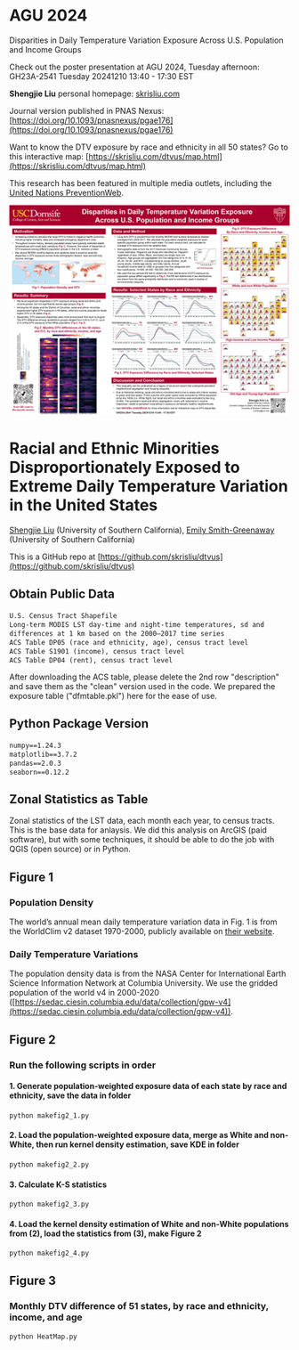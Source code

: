 # AGU 2024

Disparities in Daily Temperature Variation Exposure Across U.S. Population and Income Groups

Check out the poster presentation at AGU 2024, Tuesday afternoon: GH23A-2541 Tuesday 20241210 13:40 - 17:30 EST

**Shengjie Liu** personal homepage: [skrisliu.com](https://skrisliu.com)

Journal version published in PNAS Nexus: [https://doi.org/10.1093/pnasnexus/pgae176](https://doi.org/10.1093/pnasnexus/pgae176)

Want to know the DTV exposure by race and ethnicity in all 50 states? Go to this interactive map: [https://skrisliu.com/dtvus/map.html](https://skrisliu.com/dtvus/map.html)

This research has been featured in multiple media outlets, including the [United Nations PreventionWeb](https://www.preventionweb.net/news/heat-risk-isnt-just-about-highs-large-daily-temperature-swings-can-harm-human-health-maps-show).

![AGU 2024 Poster](agu2024.jpeg)


# Racial and Ethnic Minorities Disproportionately Exposed to Extreme Daily Temperature Variation in the United States

[Shengjie Liu](https://skrisliu.com) (University of Southern California), [Emily Smith-Greenaway](http://emilysmithgreenaway.org/) (University of Southern California)

This is a GitHub repo at [https://github.com/skrisliu/dtvus](https://github.com/skrisliu/dtvus)

## Obtain Public Data
    U.S. Census Tract Shapefile
    Long-term MODIS LST day-time and night-time temperatures, sd and differences at 1 km based on the 2000–2017 time series
    ACS Table DP05 (race and ethnicity, age), census tract level
    ACS Table S1901 (income), census tract level
    ACS Table DP04 (rent), census tract level
	
After downloading the ACS table, please delete the 2nd row "description" and save them as the "clean" version used in the code. We prepared the exposure table ("dfmtable.pkl") here for the ease of use. 

## Python Package Version
    numpy==1.24.3
    matplotlib==3.7.2
    pandas==2.0.3
    seaborn==0.12.2


## Zonal Statistics as Table

Zonal statistics of the LST data, each month each year, to census tracts. This is the base data for anlaysis. We did this analysis on ArcGIS (paid software), but with some techniques, it should be able to do the job with QGIS (open source) or in Python. 
    

## Figure 1

### Population Density

The world’s annual mean daily temperature variation data in Fig. 1 is from the WorldClim v2 dataset 1970-2000, publicly available on [their website](https://www.worldclim.com/version2). 

### Daily Temperature Variations

The population density data is from the NASA Center for International Earth Science Information Network at Columbia University. We use the gridded population of the world v4 in 2000-2020 ([https://sedac.ciesin.columbia.edu/data/collection/gpw-v4](https://sedac.ciesin.columbia.edu/data/collection/gpw-v4)).


## Figure 2

### Run the following scripts in order

#### 1. Generate population-weighted exposure data of each state by race and ethnicity, save the data in folder
    python makefig2_1.py

#### 2. Load the population-weighted exposure data, merge as White and non-White, then run kernel density estimation, save KDE in folder
    python makefig2_2.py

#### 3. Calculate K-S statistics
    python makefig2_3.py

#### 4. Load the kernel density estimation of White and non-White populations from (2), load the statistics from (3), make Figure 2
    python makefig2_4.py


## Figure 3

### Monthly DTV difference of 51 states, by race and ethnicity, income, and age
    python HeatMap.py
